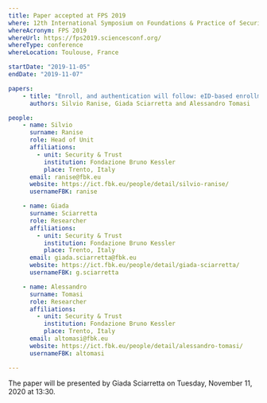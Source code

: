 ```yaml
---
title: Paper accepted at FPS 2019
where: 12th International Symposium on Foundations & Practice of Security
whereAcronym: FPS 2019
whereUrl: https://fps2019.sciencesconf.org/
whereType: conference
whereLocation: Toulouse, France

startDate: "2019-11-05"
endDate: "2019-11-07"

papers:
    - title: "Enroll, and authentication will follow: eID-based enrollment for a customized, secure, and frictionless authentication experience"
      authors: Silvio Ranise, Giada Sciarretta and Alessandro Tomasi

people:
    - name: Silvio
      surname: Ranise
      role: Head of Unit
      affiliations:
        - unit: Security & Trust
          institution: Fondazione Bruno Kessler
          place: Trento, Italy
      email: ranise@fbk.eu
      website: https://ict.fbk.eu/people/detail/silvio-ranise/
      usernameFBK: ranise

    - name: Giada
      surname: Sciarretta
      role: Researcher
      affiliations:
        - unit: Security & Trust
          institution: Fondazione Bruno Kessler
          place: Trento, Italy
      email: giada.sciarretta@fbk.eu
      website: https://ict.fbk.eu/people/detail/giada-sciarretta/
      usernameFBK: g.sciarretta

    - name: Alessandro
      surname: Tomasi
      role: Researcher
      affiliations:
        - unit: Security & Trust
          institution: Fondazione Bruno Kessler
          place: Trento, Italy
      email: altomasi@fbk.eu
      website: https://ict.fbk.eu/people/detail/alessandro-tomasi/
      usernameFBK: altomasi

---
```


The paper will be presented by Giada Sciarretta on Tuesday, November 11, 2020 at 13:30.